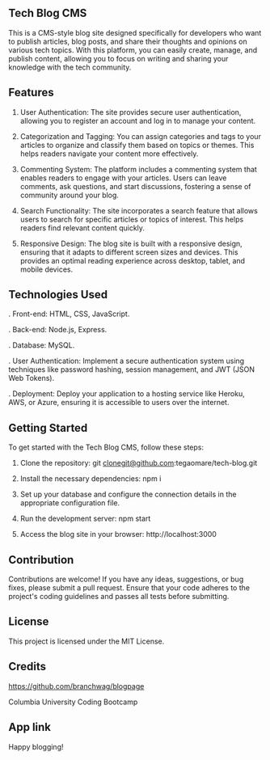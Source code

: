 ## Tech Blog CMS

This is a CMS-style blog site designed specifically for developers who want to publish articles, blog posts, and share their thoughts and opinions on various tech topics. With this platform, you can easily create, manage, and publish content, allowing you to focus on writing and sharing your knowledge with the tech community.

## Features

1. User Authentication: The site provides secure user authentication, allowing you to register an account and log in to manage your content.

2. Categorization and Tagging: You can assign categories and tags to your articles to organize and classify them based on topics or themes. This helps readers navigate your content more effectively.

3. Commenting System: The platform includes a commenting system that enables readers to engage with your articles. Users can leave comments, ask questions, and start discussions, fostering a sense of community around your blog.

4. Search Functionality: The site incorporates a search feature that allows users to search for specific articles or topics of interest. This helps readers find relevant content quickly.

5. Responsive Design: The blog site is built with a responsive design, ensuring that it adapts to different screen sizes and devices. This provides an optimal reading experience across desktop, tablet, and mobile devices.

## Technologies Used

. Front-end: HTML, CSS, JavaScript.

. Back-end: Node.js, Express.

. Database: MySQL.

. User Authentication: Implement a secure authentication system using techniques like password hashing, session management, and JWT (JSON Web Tokens).

. Deployment: Deploy your application to a hosting service like Heroku, AWS, or Azure, ensuring it is accessible to users over the internet.

## Getting Started

To get started with the Tech Blog CMS, follow these steps:

1. Clone the repository: git clonegit@github.com:tegaomare/tech-blog.git

2. Install the necessary dependencies: npm i

3. Set up your database and configure the connection details in the appropriate configuration file.

4. Run the development server: npm start

5. Access the blog site in your browser: http://localhost:3000

## Contribution

Contributions are welcome! If you have any ideas, suggestions, or bug fixes, please submit a pull request. Ensure that your code adheres to the project's coding guidelines and passes all tests before submitting.

## License

This project is licensed under the MIT License.

## Credits

https://github.com/branchwag/blogpage

Columbia University Coding Bootcamp

## App link

Happy blogging!
